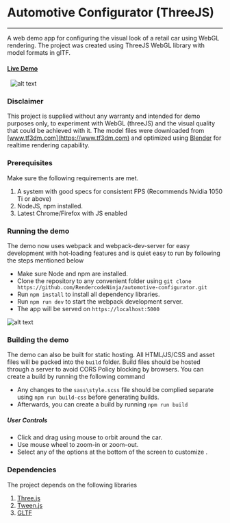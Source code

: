 # Automotive Configurator (ThreeJS)
---
A web demo app for configuring the visual look of a retail car using WebGL rendering. The project was created using ThreeJS WebGL library with model formats in glTF.

#### [Live Demo](https://rendercodeninja.github.io/automotive-configurator)
&nbsp;
![alt text](https://raw.githubusercontent.com/RendercodeNinja/automotive-configurator/main/thumbs/screenshot_0a.jpg)

### Disclaimer
This project is supplied without any warranty and intended for demo purposes only, to experiment with WebGL (threeJS) and the visual quality that could be achieved with it. The model files were downloaded from [www.tf3dm.com](https://www.tf3dm.com) and optimized using [Blender](https://www.blender.org) for realtime rendering capability.

### Prerequisites
Make sure the following requirements are met.
1. A system with good specs for consistent FPS (Recommends Nvidia 1050 Ti or above)
2. NodeJS, npm installed.
3. Latest Chrome/Firefox with JS enabled

### Running the demo
The demo now uses webpack and webpack-dev-server for easy development with hot-loading features and is quiet easy to run by following the steps mentioned below

* Make sure Node and npm are installed.
* Clone the repository to any convenient folder using `git clone https://github.com/RendercodeNinja/automotive-configurator.git`
* Run `npm install` to install all dependency libraries.
* Run `npm run dev` to start the webpack development server.
* The app will be served on `https://localhost:5000`

![alt text](https://raw.githubusercontent.com/RendercodeNinja/automotive-configurator/main/thumbs/screenshot_0b.jpg)

### Building the demo
The demo can also be built for static hosting. All HTML/JS/CSS and asset files will be packed into the `build` folder. Build files should be hosted through a server to avoid CORS Policy blocking by browsers. You can create a build by running the following command

* Any changes to the `sass\style.scss` file should be complied separate using `npm run build-css` before generating builds.
* Afterwards, you can create a build by running `npm run build`

##### User Controls
* Click and drag using mouse to orbit around the car.
* Use mouse wheel to zoom-in or zoom-out.
* Select any of the options at the bottom of the screen to customize .

### Dependencies
The project depends on the following libraries
1. [Three.js](https://github.com/mrdoob/three.js/)
2. [Tween.js](https://github.com/sole/tween.js/)
3. [GLTF](https://github.com/KhronosGroup/glTF)
